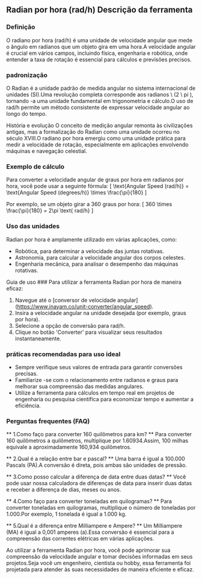 ## Radian por hora (rad/h) Descrição da ferramenta

### Definição
O radiano por hora (rad/h) é uma unidade de velocidade angular que mede o ângulo em radianos que um objeto gira em uma hora.A velocidade angular é crucial em vários campos, incluindo física, engenharia e robótica, onde entender a taxa de rotação é essencial para cálculos e previsões precisos.

### padronização
O Radian é a unidade padrão de medida angular no sistema internacional de unidades (SI).Uma revolução completa corresponde aos radianos \ (2 \ pi \), tornando -a uma unidade fundamental em trigonometria e cálculo.O uso de rad/h permite um método consistente de expressar velocidade angular ao longo do tempo.

História e evolução
O conceito de medição angular remonta às civilizações antigas, mas a formalização do Radian como uma unidade ocorreu no século XVIII.O radiano por hora emergiu como uma unidade prática para medir a velocidade de rotação, especialmente em aplicações envolvendo máquinas e navegação celestial.

### Exemplo de cálculo
Para converter a velocidade angular de graus por hora em radianos por hora, você pode usar a seguinte fórmula:
\[ \text{Angular Speed (rad/h)} = \text{Angular Speed (degrees/h)} \times \frac{\pi}{180} \]

Por exemplo, se um objeto girar a 360 graus por hora:
\[ 360 \times \frac{\pi}{180} = 2\pi \text{ rad/h} \]

### Uso das unidades
Radian por hora é amplamente utilizado em várias aplicações, como:
- Robótica, para determinar a velocidade das juntas rotativas.
- Astronomia, para calcular a velocidade angular dos corpos celestes.
- Engenharia mecânica, para analisar o desempenho das máquinas rotativas.

Guia de uso ###
Para utilizar a ferramenta Radian por hora de maneira eficaz:
1. Navegue até o [conversor de velocidade angular] (https://www.inayam.co/unit-converter/angular_speed).
2. Insira a velocidade angular na unidade desejada (por exemplo, graus por hora).
3. Selecione a opção de conversão para rad/h.
4. Clique no botão 'Converter' para visualizar seus resultados instantaneamente.

### práticas recomendadas para uso ideal
- Sempre verifique seus valores de entrada para garantir conversões precisas.
- Familiarize -se com o relacionamento entre radianos e graus para melhorar sua compreensão das medidas angulares.
- Utilize a ferramenta para cálculos em tempo real em projetos de engenharia ou pesquisa científica para economizar tempo e aumentar a eficiência.

### Perguntas frequentes (FAQ)

** 1.Como faço para converter 160 quilômetros para km? **
Para converter 160 quilômetros a quilômetros, multiplique por 1.60934.Assim, 100 milhas equivale a aproximadamente 160,934 quilômetros.

** 2.Qual é a relação entre bar e pascal? **
Uma barra é igual a 100.000 Pascals (PA).A conversão é direta, pois ambas são unidades de pressão.

** 3.Como posso calcular a diferença de data entre duas datas? **
Você pode usar nossa calculadora de diferenças de data para inserir duas datas e receber a diferença de dias, meses ou anos.

** 4.Como faço para converter toneladas em quilogramas? **
Para converter toneladas em quilogramas, multiplique o número de toneladas por 1.000.Por exemplo, 1 tonelada é igual a 1.000 kg.

** 5.Qual é a diferença entre Milliampere e Ampere? **
Um Milliampere (MA) é igual a 0,001 amperes (a).Essa conversão é essencial para a compreensão das correntes elétricas em várias aplicações.

Ao utilizar a ferramenta Radian por hora, você pode aprimorar sua compreensão da velocidade angular e tomar decisões informadas em seus projetos.Seja você um engenheiro, cientista ou hobby, essa ferramenta foi projetada para atender às suas necessidades de maneira eficiente e eficaz.